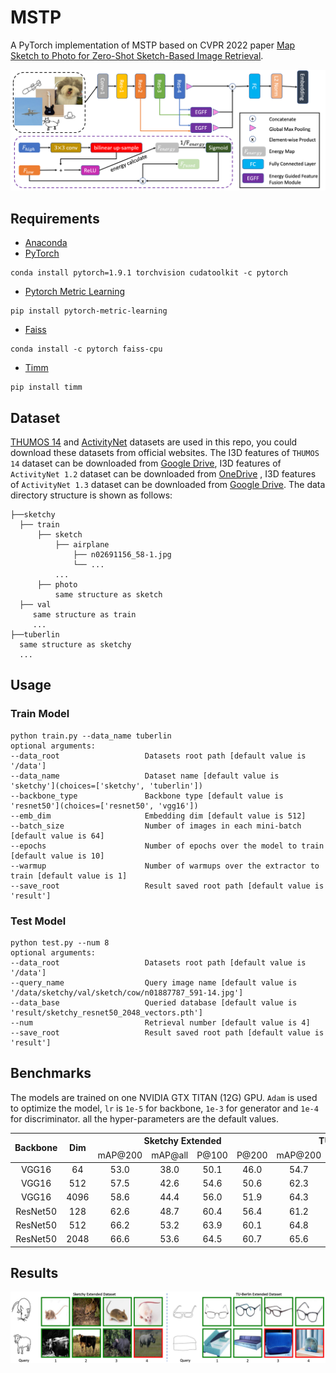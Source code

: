 # MSTP

A PyTorch implementation of MSTP based on CVPR 2022 paper
[Map Sketch to Photo for Zero-Shot Sketch-Based Image Retrieval]().

![Network Architecture](result/structure.png)

## Requirements

- [Anaconda](https://www.anaconda.com/download/)
- [PyTorch](https://pytorch.org)

```
conda install pytorch=1.9.1 torchvision cudatoolkit -c pytorch
```

- [Pytorch Metric Learning](https://kevinmusgrave.github.io/pytorch-metric-learning/)

```
pip install pytorch-metric-learning
```

- [Faiss](https://faiss.ai)

```
conda install -c pytorch faiss-cpu
```

- [Timm](https://rwightman.github.io/pytorch-image-models/)

```
pip install timm
```

## Dataset

[THUMOS 14](http://crcv.ucf.edu/THUMOS14/download.html) and
[ActivityNet](http://activity-net.org/download.html) datasets are used in this repo, you could download these datasets
from official websites. The I3D features of `THUMOS 14` dataset can be downloaded from
[Google Drive](https://drive.google.com/file/d/1NqaDRo782bGZKo662I0rI_cvpDT67VQU/view), I3D features
of `ActivityNet 1.2` dataset can be downloaded from
[OneDrive](https://emailucr-my.sharepoint.com/personal/sujoy_paul_email_ucr_edu/_layouts/15/onedrive.aspx?originalPath=aHR0cHM6Ly9lbWFpbHVjci1teS5zaGFyZXBvaW50LmNvbS86ZjovZy9wZXJzb25hbC9zdWpveV9wYXVsX2VtYWlsX3Vjcl9lZHUvRXMxemJIUVk0UHhLaFVrZGd2V0h0VTBCSy1feXVnYVNqWEs4NGtXc0IwWEQwdz9ydGltZT1vVlREWlhLUjJVZw&id=%2Fpersonal%2Fsujoy%5Fpaul%5Femail%5Fucr%5Fedu%2FDocuments%2Fwtalc%2Dfeatures)
, I3D features of `ActivityNet 1.3` dataset can be downloaded
from [Google Drive](https://drive.google.com/drive/folders/1W2t4UKUkV_9duAsAFWU0HHYWbav2CZXp). The data directory
structure is shown as follows:

 ```
├──sketchy
   ├── train
       ├── sketch
           ├── airplane
               ├── n02691156_58-1.jpg
               └── ...
           ...
       ├── photo
           same structure as sketch
   ├── val
      same structure as train
      ...
├──tuberlin
   same structure as sketchy
   ...
```

## Usage

### Train Model

```
python train.py --data_name tuberlin
optional arguments:
--data_root                   Datasets root path [default value is '/data']
--data_name                   Dataset name [default value is 'sketchy'](choices=['sketchy', 'tuberlin'])
--backbone_type               Backbone type [default value is 'resnet50'](choices=['resnet50', 'vgg16'])
--emb_dim                     Embedding dim [default value is 512]
--batch_size                  Number of images in each mini-batch [default value is 64]
--epochs                      Number of epochs over the model to train [default value is 10]
--warmup                      Number of warmups over the extractor to train [default value is 1]
--save_root                   Result saved root path [default value is 'result']
```

### Test Model

```
python test.py --num 8
optional arguments:
--data_root                   Datasets root path [default value is '/data']
--query_name                  Query image name [default value is '/data/sketchy/val/sketch/cow/n01887787_591-14.jpg']
--data_base                   Queried database [default value is 'result/sketchy_resnet50_2048_vectors.pth']
--num                         Retrieval number [default value is 4]
--save_root                   Result saved root path [default value is 'result']
```

## Benchmarks

The models are trained on one NVIDIA GTX TITAN (12G) GPU. `Adam` is used to optimize the model, `lr` is `1e-5`
for backbone, `1e-3` for generator and `1e-4` for discriminator. all the hyper-parameters are the default values.

<table>
<thead>
  <tr>
    <th rowspan="3">Backbone</th>
    <th rowspan="3">Dim</th>
    <th colspan="4">Sketchy Extended</th>
    <th colspan="4">TU-Berlin Extended</th>
    <th rowspan="3">Download</th>
  </tr>
  <tr>
    <td align="center">mAP@200</td>
    <td align="center">mAP@all</td>
    <td align="center">P@100</td>
    <td align="center">P@200</td>
    <td align="center">mAP@200</td>
    <td align="center">mAP@all</td>
    <td align="center">P@100</td>
    <td align="center">P@200</td>
  </tr>
</thead>
<tbody>
  <tr>
    <td align="center">VGG16</td>
    <td align="center">64</td>
    <td align="center">53.0</td>
    <td align="center">38.0</td>
    <td align="center">50.1</td>
    <td align="center">46.0</td>
    <td align="center">54.7</td>
    <td align="center">37.4</td>
    <td align="center">52.2</td>
    <td align="center">49.4</td>
    <td align="center"><a href="https://pan.baidu.com/s/14lJMIRCMJIIM4QrP_Gbqfg">e8db</a></td>
  </tr>
  <tr>
    <td align="center">VGG16</td>
    <td align="center">512</td>
    <td align="center">57.5</td>
    <td align="center">42.6</td>
    <td align="center">54.6</td>
    <td align="center">50.6</td>
    <td align="center">62.3</td>
    <td align="center">44.6</td>
    <td align="center">60.1</td>
    <td align="center">57.1</td>
    <td align="center"><a href="https://pan.baidu.com/s/1rdyX8S4J7hHrDk33QHip1A">uiv4</a></td>
  </tr>
  <tr>
    <td align="center">VGG16</td>
    <td align="center">4096</td>
    <td align="center">58.6</td>
    <td align="center">44.4</td>
    <td align="center">56.0</td>
    <td align="center">51.9</td>
    <td align="center">64.3</td>
    <td align="center">47.6</td>
    <td align="center">62.5</td>
    <td align="center">59.7</td>
    <td align="center"><a href="https://pan.baidu.com/s/1z30aDG-ra0owr2P59SnpZA">mb9f</a></td>
  </tr>
  <tr>
    <td align="center">ResNet50</td>
    <td align="center">128</td>
    <td align="center">62.6</td>
    <td align="center">48.7</td>
    <td align="center">60.4</td>
    <td align="center">56.4</td>
    <td align="center">61.2</td>
    <td align="center">46.2</td>
    <td align="center">59.4</td>
    <td align="center">57.6</td>
    <td align="center"><a href="https://pan.baidu.com/s/1aK2xiSPZRPXuORoH-8-aoQ">c7h4</a></td>
  </tr>
  <tr>
    <td align="center">ResNet50</td>
    <td align="center">512</td>
    <td align="center">66.2</td>
    <td align="center">53.2</td>
    <td align="center">63.9</td>
    <td align="center">60.1</td>
    <td align="center">64.8</td>
    <td align="center">50.3</td>
    <td align="center">63.0</td>
    <td align="center">61.1</td>
    <td align="center"><a href="https://pan.baidu.com/s/1N7iYhbj6GBQ3byRPoekFHA">mhmm</a></td>
  </tr>
  <tr>
    <td align="center">ResNet50</td>
    <td align="center">2048</td>
    <td align="center">66.6</td>
    <td align="center">53.6</td>
    <td align="center">64.5</td>
    <td align="center">60.7</td>
    <td align="center">65.6</td>
    <td align="center">53.7</td>
    <td align="center">64.2</td>
    <td align="center">62.7</td>
    <td align="center"><a href="https://pan.baidu.com/s/1unfflapyOiRvqEbYMZH-gg">5vcy</a></td>
  </tr>
</tbody>
</table>

## Results

![vis](result/vis.png)
